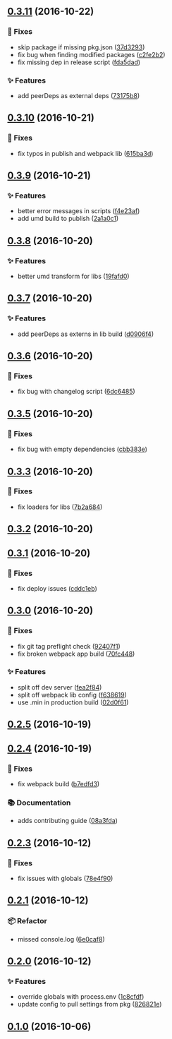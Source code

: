 ## [0.3.11](https://github.com/nci-gdc/buildjs/compare/vv0.3.10...v0.3.11) (2016-10-22)

### :bug: Fixes

- skip package if missing pkg.json ([37d3293](https://github.com/nci-gdc/buildjs/commit/37d32937b714418d431ae1139e1d047677ff7d00))
- fix bug when finding modified packages ([c2fe2b2](https://github.com/nci-gdc/buildjs/commit/c2fe2b268e9d3a18ddfce518f18b21a55a02cc04))
- fix missing dep in release script ([fda5dad](https://github.com/nci-gdc/buildjs/commit/fda5dad5fc8120a19e128c774b051e6247f74a63))

### :sparkles: Features

- add peerDeps as external deps ([73175b8](https://github.com/nci-gdc/buildjs/commit/73175b87b0e310789338ba5ca4434dc18a303bff))

## [0.3.10](https://github.com/nci-gdc/buildjs}/compare/v0.3.9...0.3.10) (2016-10-21)

### :bug: Fixes

- fix typos in publish and webpack lib ([615ba3d](https://github.com/nci-gdc/buildjs/commit/615ba3d138b4d6235db36e5508fe4d48bb8c92de))

## [0.3.9](https://github.com/nci-gdc/buildjs}/compare/v0.3.8...0.3.9) (2016-10-21)

### :sparkles: Features

- better error messages in scripts ([f4e23af](https://github.com/nci-gdc/buildjs/commit/f4e23afb60a12a7a7d8876b4c1fdd7c90feab4e1))
- add umd build to publish ([2a1a0c1](https://github.com/nci-gdc/buildjs/commit/2a1a0c1a5248fbd4e0e76c4aa347e6fe1eba7bbc))

## [0.3.8](https://github.com/nci-gdc/buildjs}/compare/v0.3.7...0.3.8) (2016-10-20)

### :sparkles: Features

- better umd transform for libs ([19fafd0](https://github.com/nci-gdc/buildjs/commit/19fafd076bb51375f75c3f1f4c70d33e7fda8500))

## [0.3.7](https://github.com/nci-gdc/buildjs}/compare/v0.3.6...0.3.7) (2016-10-20)

### :sparkles: Features

- add peerDeps as externs in lib build ([d0906f4](https://github.com/nci-gdc/buildjs/commit/d0906f4e1f99246d584b989ce5e039f93bfcc1fe))

## [0.3.6](https://github.com/nci-gdc/buildjs}/compare/v0.3.5...0.3.6) (2016-10-20)

### :bug: Fixes

- fix bug with changelog script ([6dc6485](https://github.com/nci-gdc/buildjs/commit/6dc64857ec84d9e43b1fb59a044a7020730fe24a))

## [0.3.5](https://github.com/nci-gdc/buildjs}/compare/v0.3.3...0.3.5) (2016-10-20)

### :bug: Fixes

- fix bug with empty dependencies ([cbb383e](https://github.com/nci-gdc/buildjs/commit/cbb383e100be859a1b2a4fe5884f8c7c14047a9d))

## [0.3.3](https://github.com/nci-gdc/buildjs}/compare/v0.3.2...0.3.3) (2016-10-20)

### :bug: Fixes

- fix loaders for libs ([7b2a684](https://github.com/nci-gdc/buildjs/commit/7b2a68414805c9c1e59256eb5a0e7f1b4a16d5a4))

## [0.3.2](https://github.com/nci-gdc/buildjs}/compare/v0.3.1...0.3.2) (2016-10-20)



## [0.3.1](https://github.com/nci-gdc/buildjs}/compare/v0.3.0...0.3.1) (2016-10-20)

### :bug: Fixes

- fix deploy issues ([cddc1eb](https://github.com/nci-gdc/buildjs/commit/cddc1ebfec1246c6e9e9d17725ee266b1db7a0de))

## [0.3.0](https://github.com/nci-gdc/buildjs}/compare/v0.2.5...0.3.0) (2016-10-20)

### :bug: Fixes

- fix git tag preflight check ([92407f1](https://github.com/nci-gdc/buildjs/commit/92407f195f569512e222bef7f874bc2c23538050))
- fix broken webpack app build ([70fc448](https://github.com/nci-gdc/buildjs/commit/70fc4489e643e388fa59b330a7a3918235e9fc83))

### :sparkles: Features

- split off dev server ([fea2f84](https://github.com/nci-gdc/buildjs/commit/fea2f84f7a4fbb31ff9d06ee9451e77921d02e3f))
- split off webpack lib config ([f638619](https://github.com/nci-gdc/buildjs/commit/f638619aa0200f1b6193e5690fa3e9f5faf3a74d))
- use .min in production build ([02d0f61](https://github.com/nci-gdc/buildjs/commit/02d0f61fee4c7fb0ed5c1edc101f5f5312f21446))

## [0.2.5](https://github.com/nci-gdc/buildjs}/compare/v0.2.4...0.2.5) (2016-10-19)



## [0.2.4](https://github.com/nci-gdc/buildjs}/compare/v0.2.3...0.2.4) (2016-10-19)

### :bug: Fixes

- fix webpack build ([b7edfd3](https://github.com/nci-gdc/buildjs/commit/b7edfd3e32e52a575102dfb31d743a313c3b5ead))

### :books: Documentation

- adds contributing guide ([08a3fda](https://github.com/nci-gdc/buildjs/commit/08a3fda4523f3770e83261ca8918d7722a5bc60c))

## [0.2.3](https://github.com/nci-gdc/buildjs}/compare/v0.2.1...0.2.3) (2016-10-12)

### :bug: Fixes

- fix issues with globals ([78e4f90](https://github.com/nci-gdc/buildjs/commit/78e4f9044ba786054c1d7d04b30c0f518287ea39))

## [0.2.1](https://github.com/nci-gdc/buildjs}/compare/v0.2.0...0.2.1) (2016-10-12)

### :package: Refactor

- missed console.log ([6e0caf8](https://github.com/nci-gdc/buildjs/commit/6e0caf85f930190046075f3a32942cb8cb90d267))

## [0.2.0](https://github.com/nci-gdc/buildjs}/compare/v0.1.0...0.2.0) (2016-10-12)

### :sparkles: Features

- override globals with process.env ([1c8cfdf](https://github.com/nci-gdc/buildjs/commit/1c8cfdf74dbf700555251e053846eb453fee1f9b))
- update config to pull settings from pkg ([826821e](https://github.com/nci-gdc/buildjs/commit/826821ea8e0415980163db4086486bedd0f2dc28))

## [0.1.0](https://github.com/nci-gdc/buildjs}/compare/3692ca68f9952cfeb8de561fdbe50bd48553675c...0.1.0) (2016-10-06)



